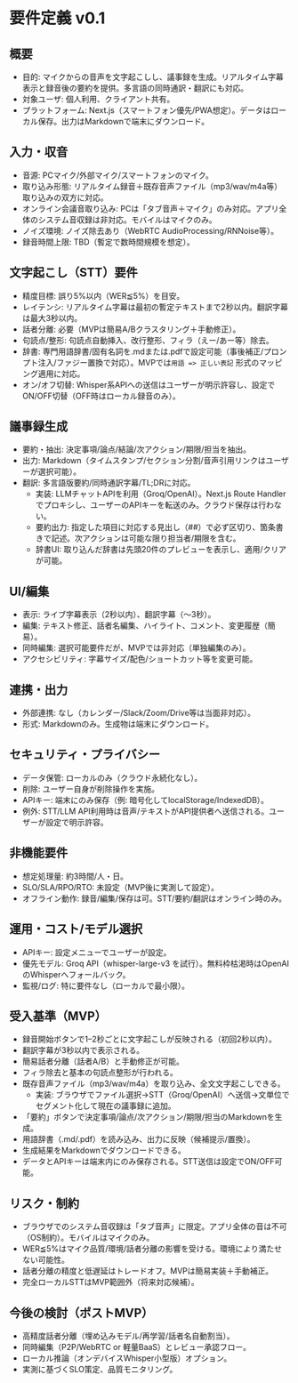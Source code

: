 # 要件定義 v0.1

## 概要
- 目的: マイクからの音声を文字起こしし、議事録を生成。リアルタイム字幕表示と録音後の要約を提供。多言語の同時通訳・翻訳にも対応。
- 対象ユーザ: 個人利用、クライアント共有。
- プラットフォーム: Next.js（スマートフォン優先/PWA想定）。データはローカル保存。出力はMarkdownで端末にダウンロード。

## 入力・収音
- 音源: PCマイク/外部マイク/スマートフォンのマイク。
- 取り込み形態: リアルタイム録音＋既存音声ファイル（mp3/wav/m4a等）取り込みの双方に対応。
- オンライン会議音取り込み: PCは「タブ音声＋マイク」のみ対応。アプリ全体のシステム音収録は非対応。モバイルはマイクのみ。
- ノイズ環境: ノイズ除去あり（WebRTC AudioProcessing/RNNoise等）。
- 録音時間上限: TBD（暫定で数時間規模を想定）。

## 文字起こし（STT）要件
- 精度目標: 誤り5%以内（WER≦5%）を目安。
- レイテンシ: リアルタイム字幕は最初の暫定テキストまで2秒以内。翻訳字幕は最大3秒以内。
- 話者分離: 必要（MVPは簡易A/Bクラスタリング＋手動修正）。
- 句読点/整形: 句読点自動挿入、改行整形、フィラ（えー/あー等）除去。
- 辞書: 専門用語辞書/固有名詞を.mdまたは.pdfで設定可能（事後補正/プロンプト注入/ファジー置換で対応）。MVPでは`用語 => 正しい表記` 形式のマッピング適用に対応。
- オン/オフ切替: Whisper系APIへの送信はユーザーが明示許容し、設定でON/OFF切替（OFF時はローカル録音のみ）。

## 議事録生成
- 要約・抽出: 決定事項/論点/結論/次アクション/期限/担当を抽出。
- 出力: Markdown（タイムスタンプ/セクション分割/音声引用リンクはユーザーが選択可能）。
- 翻訳: 多言語版要約/同時通訳字幕/TL;DRに対応。
  - 実装: LLMチャットAPIを利用（Groq/OpenAI）。Next.js Route Handler でプロキシし、ユーザーのAPIキーを転送のみ。クラウド保存は行わない。
  - 要約出力: 指定した項目に対応する見出し（##）で必ず区切り、箇条書きで記述。次アクションは可能な限り担当者/期限を含む。
  - 辞書UI: 取り込んだ辞書は先頭20件のプレビューを表示し、適用/クリアが可能。

## UI/編集
- 表示: ライブ字幕表示（2秒以内）、翻訳字幕（～3秒）。
- 編集: テキスト修正、話者名編集、ハイライト、コメント、変更履歴（簡易）。
- 同時編集: 選択可能要件だが、MVPでは非対応（単独編集のみ）。
- アクセシビリティ: 字幕サイズ/配色/ショートカット等を変更可能。

## 連携・出力
- 外部連携: なし（カレンダー/Slack/Zoom/Drive等は当面非対応）。
- 形式: Markdownのみ。生成物は端末にダウンロード。

## セキュリティ・プライバシー
- データ保管: ローカルのみ（クラウド永続化なし）。
- 削除: ユーザー自身が削除操作を実施。
- APIキー: 端末にのみ保存（例: 暗号化してlocalStorage/IndexedDB）。
- 例外: STT/LLM API利用時は音声/テキストがAPI提供者へ送信される。ユーザーが設定で明示許容。

## 非機能要件
- 想定処理量: 約3時間/人・日。
- SLO/SLA/RPO/RTO: 未設定（MVP後に実測して設定）。
- オフライン動作: 録音/編集/保存は可。STT/要約/翻訳はオンライン時のみ。

## 運用・コスト/モデル選択
- APIキー: 設定メニューでユーザーが設定。
- 優先モデル: Groq API（whisper-large-v3 を試行）。無料枠枯渇時はOpenAIのWhisperへフォールバック。
- 監視/ログ: 特に要件なし（ローカルで最小限）。

## 受入基準（MVP）
- 録音開始ボタンで1–2秒ごとに文字起こしが反映される（初回2秒以内）。
- 翻訳字幕が3秒以内で表示される。
- 簡易話者分離（話者A/B）と手動修正が可能。
- フィラ除去と基本の句読点整形が行われる。
- 既存音声ファイル（mp3/wav/m4a）を取り込み、全文文字起こしできる。
  - 実装: ブラウザでファイル選択→STT（Groq/OpenAI）へ送信→文単位でセグメント化して現在の議事録に追加。
- 「要約」ボタンで決定事項/論点/次アクション/期限/担当のMarkdownを生成。
- 用語辞書（.md/.pdf）を読み込み、出力に反映（候補提示/置換）。
- 生成結果をMarkdownでダウンロードできる。
- データとAPIキーは端末内にのみ保存される。STT送信は設定でON/OFF可能。

## リスク・制約
- ブラウザでのシステム音収録は「タブ音声」に限定。アプリ全体の音は不可（OS制約）。モバイルはマイクのみ。
- WER≦5%はマイク品質/環境/話者分離の影響を受ける。環境により満たせない可能性。
- 話者分離の精度と低遅延はトレードオフ。MVPは簡易実装＋手動補正。
- 完全ローカルSTTはMVP範囲外（将来対応候補）。

## 今後の検討（ポストMVP）
- 高精度話者分離（埋め込みモデル/再学習/話者名自動割当）。
- 同時編集（P2P/WebRTC or 軽量BaaS）とレビュー承認フロー。
- ローカル推論（オンデバイスWhisper小型版）オプション。
- 実測に基づくSLO策定、品質モニタリング。
